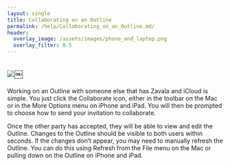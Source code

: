 ```yaml
---
layout: single
title: Collaborating on an Outline
permalink: /help/Collaborating_on_an_Outline.md/
header:
  overlay_image: /assets/images/phone_and_laptop.png
  overlay_filter: 0.5
---
```




## ![](/assets/images/help/75C4A803-2C65-4826-9BB3-BAD2337C28EC.png)￼

Working on an Outline with someone else that has Zavala and iCloud is simple. You just click the Collaborate icon, either in the toolbar on the Mac or in the More Options menu on iPhone and iPad. You will then be prompted to choose how to send your invitation to collaborate.

Once the other party has accepted, they will be able to view and edit the Outline. Changes to the Outline should be visible to both users within seconds. If the changes don’t appear, you may need to manually refresh the Outline. You can do this using Refresh from the File menu on the Mac or pulling down on the Outline on iPhone and iPad.